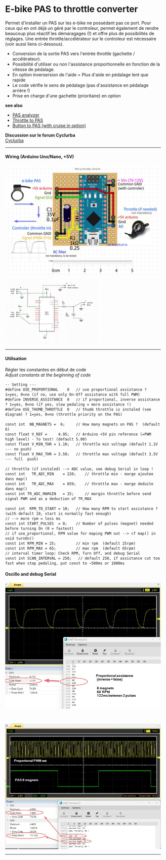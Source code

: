 # E-bike PAS to throttle converter

Permet d'installer un PAS sur les e-bike ne possédant pas ce port. Pour ceux qui en ont déjà un géré par le controleur, permet également de rendre beaucoup plus réactif les démaragages (!) et offre plus de possibilités de réglages.
Une entrée throttle/accélérateur sur le controleur est nécessaire (voir aussi liens ci-dessous).

- Conversion de la sortie PAS vers l'entrée throttle (gachette / accélérateur).  
- Possibilité d'utiliser ou non l'assistance proportionnelle en fonction de la vitesse de pédalage.  
- En option inversersion de l'aide  = Plus d'aide en pédalage lent que rapide  
- Le code vérifie le sens de pédalage (pas d'assistance en pédalage arrière !)
- Prise en charge d'une gachette (prioritaire) en option


**see also**  
- [PAS analyzer](https://github.com/Chris741233/PAS_analyzer)
- [Throttle to PAS](https://github.com/Chris741233/throttle-to-PAS)
- [Button to PAS (with cruise in option)](https://github.com/Chris741233/button-to-PAS)


**Discussion sur le forum Cyclurba**  
[Cyclurba](https://cyclurba.fr/forum/forum_discussion.php?from=41&messageID=742211#)

---

 #### Wiring (Arduino Uno/Nano, +5V)

<p align="left">
  <img src="./PAS_to_throttle/img/diagram_PAS_to_throttle.jpg" width="700" title="Arduino pinouts">
</p>

<p align="left">
  <img src="./PAS_to_throttle/img/diagram_PAS_to_throttle_2.jpg" width="300" title="Arduino pinouts">
</p>

---

#### Utilisation
Régler les constantes en début de code \
*Adjust constants at the beginning of code*

```
-- Setting ---
#define USE_PROPORTIONAL    0   // use proportional assistance ? 1=yes, 0=no (if no, use only On-Off assistance with full PWM)
#define INVERSE_ASSISTANCE  0   // if proportional, inverse assistance ? 1=yes, 0=no (if yes, slow pedaling = more assistance !)
#define USE_THUMB_THROTTLE  0   // thumb throttle is instaled (see diagram) ? 1=yes, 0=no (throttle priority on the PAS)

const int  NB_MAGNETS =  6;     // How many magnets on PAS ?  (default 6)
const float V_REF =     4.95;   // Arduino +5V pin reference (=PWM high level) - To test! (default 5.00)
const float V_MIN_THR = 1.10;   // throttle min voltage (default 1.1V --- no push)
const float V_MAX_THR = 3.50;   // throttle max voltage (default 3.5V --- full  push)

// throttle (if instaled) --> ADC value, see debug Serial in loop !
const int   TR_ADC_MIN    = 220;    // throttle min - marge ajoutee dans map()
const int   TR_ADC_MAX    = 859;    // throttle max - marge deduite dans map()
const int TR_ADC_MARGIN   = 15;     // margin throttle before send signal PWM and as a deduction of TR_MAX

const int  RPM_TO_START = 10;   // How many RPM to start assistance ? (with default 10, start is normally fast enough)
// --> more rpm = less ms
const int START_PULSES  = 0;    // Number of pulses (magnet) needed before turning On (0 = fastest)
// if use_proportional, RPM value for maping PWM out --> cf map() in void turnOn()
const int RPM_MIN = 25;         // min rpm  (default 25rpm)
const int RPM_MAX = 65;         // max rpm  (default 65rpm)
// interval timer loop: Check RPM, Turn Off, and debug Serial
const int SCAN_INTERVAL = 250;   // default 250, if assistance cut too fast when stop pedaling, put const to ~500ms or 1000ms

```

#### Oscillo and debug Serial
<p align="left">
  <img src="./PAS_to_throttle/img/oscillo_60_rpm.jpg" width="700" title="Oscillo">
</p>

<br>

<p align="left">
  <img src="./PAS_to_throttle/img/oscillo_60_rpm_2.jpg" width="700" title="Oscillo">
</p>

---

